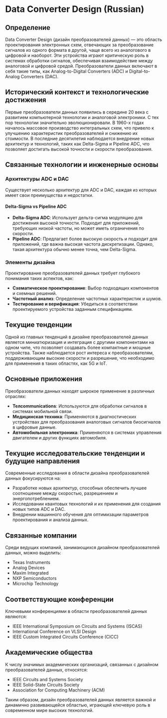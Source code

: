 # Data Converter Design (Russian)

## Определение

Data Converter Design (дизайн преобразователей данных) — это область проектирования электронных схем, отвечающих за преобразование сигналов из одного формата в другой, чаще всего из аналогового в цифровой и наоборот. Эти устройства играют критическую роль в системах обработки сигналов, обеспечивая взаимодействие между аналоговой и цифровой средой. Преобразователи данных включают в себя такие типы, как Analog-to-Digital Converters (ADC) и Digital-to-Analog Converters (DAC).

## Исторический контекст и технологические достижения

Первые преобразователи данных появились в середине 20 века с развитием компьютерной технологии и аналоговой электроники. С тех пор технологии значительно эволюционировали. В 1960-х годах началось массовое производство интегральных схем, что привело к улучшению характеристик преобразователей и снижению их стоимости. В последние десятилетия наблюдается внедрение новых архитектур и технологий, таких как Delta-Sigma и Pipeline ADC, что позволяет достигать высокой точности и скорости преобразования.

## Связанные технологии и инженерные основы

### Архитектуры ADC и DAC

Существует несколько архитектур для ADC и DAC, каждая из которых имеет свои преимущества и недостатки.

#### Delta-Sigma vs Pipeline ADC

- **Delta-Sigma ADC**: Использует дельта-сигма модуляцию для достижения высокой точности. Подходит для приложений, требующих низкой частоты, но может иметь ограничения по скорости.
- **Pipeline ADC**: Предлагает более высокую скорость и подходит для приложений, где важна высокая частота дискретизации. Однако, такая архитектура обычно менее точна, чем Delta-Sigma.

### Элементы дизайна

Проектирование преобразователей данных требует глубокого понимания таких аспектов, как:

- **Схематическое проектирование**: Выбор подходящих компонентов и схемных решений.
- **Частотный анализ**: Определение частотных характеристик и шумов.
- **Тестирование и верификация**: Убедиться в соответствии проектируемого устройства заданным спецификациям.

## Текущие тенденции

Одной из главных тенденций в дизайне преобразователей данных является миниатюризация и интеграция с другими компонентами на одном чипе, что позволяет создавать более компактные и мощные устройства. Также наблюдается рост интереса к преобразователям, поддерживающим высокие скорости и разрешение, что необходимо для применения в таких областях, как 5G и IoT.

## Основные приложения

Преобразователи данных находят широкое применение в различных отраслях:

- **Телcommunications**: Используются для обработки сигналов в системах мобильной связи.
- **Медицинская техника**: Применяются в диагностических устройствах для преобразования аналоговых сигналов биосигналов в цифровые данные.
- **Автомобильная электроника**: Применяются в системах управления двигателем и других функциях автомобиля.

## Текущие исследовательские тенденции и будущие направления

Современные исследования в области дизайна преобразователей данных фокусируются на:

- Разработке новых архитектур, способных обеспечить лучшее соотношение между скоростью, разрешением и энергопотреблением.
- Исследовании квантовых технологий и их применения для создания новых типов ADC и DAC.
- Внедрении машинного обучения для оптимизации параметров проектирования и анализа данных.

## Связанные компании

Среди ведущих компаний, занимающихся дизайном преобразователей данных, можно выделить:

- Texas Instruments
- Analog Devices
- Maxim Integrated
- NXP Semiconductors
- Microchip Technology

## Соответствующие конференции

Ключевыми конференциями в области преобразователей данных являются:

- IEEE International Symposium on Circuits and Systems (ISCAS)
- International Conference on VLSI Design
- IEEE Custom Integrated Circuits Conference (CICC)

## Академические общества

К числу значимых академических организаций, связанных с дизайном преобразователей данных, относятся:

- IEEE Circuits and Systems Society
- IEEE Solid-State Circuits Society
- Association for Computing Machinery (ACM)

Таким образом, дизайн преобразователей данных является важной и динамично развивающейся областью, играющей ключевую роль в современном мире высоких технологий.